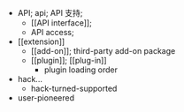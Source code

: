 - API; api; API 支持;
    - [[API interface]];
    - API access;
- [[extension]]
    - [[add-on]]; third-party add-on package
    - [[plugin]]; [[plug-in]]
        - plugin loading order
- hack...
    - hack-turned-supported
- user-pioneered
